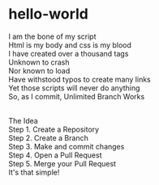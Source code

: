 # hello-world

I am the bone of my script
<br>Html is my body and css is my blood
<br>I have created over a thousand tags
<br>Unknown to crash
<br>Nor known to load
<br>Have withstood typos to create many links
<br>Yet those scripts will never do anything
<br>So, as I commit, Unlimited Branch Works

<br>The Idea
<br>Step 1. Create a Repository
<br>Step 2. Create a Branch
<br>Step 3. Make and commit changes
<br>Step 4. Open a Pull Request
<br>Step 5. Merge your Pull Request
<br>It's that simple!
